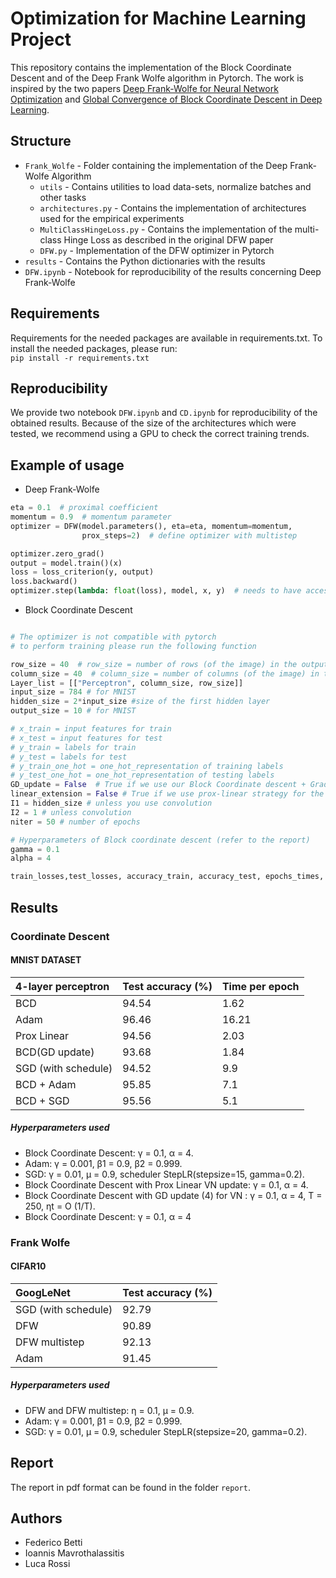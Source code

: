 # Optimization for Machine Learning Project
This repository contains the implementation of the Block Coordinate Descent and of the Deep Frank Wolfe algorithm in Pytorch. The work is inspired by the two papers [Deep Frank-Wolfe for Neural Network Optimization](https://arxiv.org/pdf/1811.07591.pdf) and [Global Convergence of Block Coordinate Descent in Deep Learning](https://arxiv.org/pdf/1803.00225.pdf).

## Structure
* `Frank_Wolfe` - Folder containing the implementation of the Deep Frank-Wolfe Algorithm
  * `utils` - Contains utilities to load data-sets, normalize batches and other tasks
  * `architectures.py` - Contains the implementation of architectures used for the empirical experiments
  * `MultiClassHingeLoss.py` - Contains the implementation of the multi-class Hinge Loss as described in the original DFW paper
  * `DFW.py` - Implementation of the DFW optimizer in Pytorch
* `results` - Contains the Python dictionaries with the results
*  `DFW.ipynb` - Notebook for reproducibility of the results concerning Deep Frank-Wolfe 

## Requirements
Requirements for the needed packages are available in requirements.txt. To install the needed packages, please run:\
`pip install -r requirements.txt`
## Reproducibility
We provide two notebook `DFW.ipynb` and `CD.ipynb` for reproducibility of the obtained results. 
Because of the size of the architectures which were tested, we recommend using a GPU to check the correct training trends. 

## Example of usage
* Deep Frank-Wolfe
```python
eta = 0.1  # proximal coefficient
momentum = 0.9  # momentum parameter
optimizer = DFW(model.parameters(), eta=eta, momentum=momentum,
                prox_steps=2)  # define optimizer with multistep

optimizer.zero_grad()
output = model.train()(x)
loss = loss_criterion(y, output)
loss.backward()
optimizer.step(lambda: float(loss), model, x, y)  # needs to have access to the loss and the model
```
* Block Coordinate Descent

```python

# The optimizer is not compatible with pytorch
# to perform training please run the following function

row_size = 40  # row_size = number of rows (of the image) in the output
column_size = 40  # column_size = number of columns (of the image) in the output
Layer_list = [["Perceptron", column_size, row_size]]
input_size = 784 # for MNIST
hidden_size = 2*input_size #size of the first hidden layer
output_size = 10 # for MNIST

# x_train = input features for train
# x_test = input features for test
# y_train = labels for train
# y_test = labels for test
# y_train_one_hot = one_hot_representation of training labels
# y_test_one_hot = one_hot_representation of testing labels
GD_update = False  # True if we use our Block Coordinate descent + Gradient VN Update
linear_extension = False # True if we use prox-linear strategy for the VN update
I1 = hidden_size # unless you use convolution
I2 = 1 # unless convolution
niter = 50 # number of epochs

# Hyperparameters of Block coordinate descent (refer to the report)
gamma = 0.1
alpha = 4

train_losses,test_losses, accuracy_train, accuracy_test, epochs_times, Ws, bs = execute_training(Layer_list, input_size, hidden_size, output_size, x_train, x_test, y_train, y_test, y_train_one_hot, y_test_one_hot, GD_Update, linear_extension, I1 = I1, I2=I2, niter = niter, gamma = gamma, alpha = alpha)

```

## Results

### Coordinate Descent

#### MNIST DATASET


| 4-layer perceptron   |  Test accuracy (%)|  Time per epoch
|:---------------------|-------------------|-------------------|
| BCD                  | 94.54             |      1.62         |
| Adam                 | 96.46             |      16.21        |
| Prox Linear          | 94.56             |      2.03         |
| BCD(GD update)       | 93.68             |      1.84         |
| SGD (with schedule)  | 94.52             |      9.9          |
| BCD + Adam           | 95.85             |      7.1          |
| BCD + SGD            | 95.56             |      5.1          |

##### Hyperparameters used

* Block Coordinate Descent: γ = 0.1, α = 4.
* Adam: γ = 0.001, β1 = 0.9, β2 = 0.999.
* SGD: γ = 0.01, μ = 0.9, scheduler StepLR(stepsize=15,
gamma=0.2).
* Block Coordinate Descent with Prox Linear VN update:
γ = 0.1, α = 4.
* Block Coordinate Descent with GD update (4) for VN :
γ = 0.1, α = 4, T = 250, ηt = O (1/T).
* Block Coordinate Descent: γ = 0.1, α = 4

### Frank Wolfe
#### CIFAR10

| GoogLeNet            |  Test accuracy (%)|
|:---------------------|-------------------|
| SGD (with schedule)  | 92.79             | 
| DFW                  | 90.89             |
| DFW multistep        | 92.13             | 
| Adam                 | 91.45             |


##### Hyperparameters used

* DFW and DFW multistep: η = 0.1, μ = 0.9.
* Adam: γ = 0.001, β1 = 0.9, β2 = 0.999.
* SGD: γ = 0.01, μ = 0.9, scheduler StepLR(stepsize=20,
gamma=0.2).

## Report
The report in pdf format can be found in the folder `report`.

## Authors
- Federico Betti
- Ioannis Mavrothalassitis
- Luca Rossi
